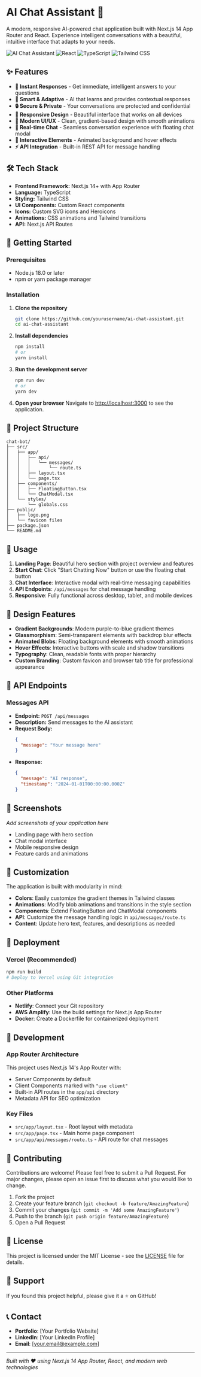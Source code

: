 # AI Chat Assistant 🤖

A modern, responsive AI-powered chat application built with Next.js 14 App Router and React. Experience intelligent conversations with a beautiful, intuitive interface that adapts to your needs.

![AI Chat Assistant](https://img.shields.io/badge/Next.js-14+-black?style=flat-square&logo=next.js)
![React](https://img.shields.io/badge/React-18+-blue?style=flat-square&logo=react)
![TypeScript](https://img.shields.io/badge/TypeScript-5+-blue?style=flat-square&logo=typescript)
![Tailwind CSS](https://img.shields.io/badge/Tailwind_CSS-3+-38B2AC?style=flat-square&logo=tailwind-css)

## ✨ Features

- **🚀 Instant Responses** - Get immediate, intelligent answers to your questions
- **🧠 Smart & Adaptive** - AI that learns and provides contextual responses
- **🔒 Secure & Private** - Your conversations are protected and confidential
- **📱 Responsive Design** - Beautiful interface that works on all devices
- **🎨 Modern UI/UX** - Clean, gradient-based design with smooth animations
- **💬 Real-time Chat** - Seamless conversation experience with floating chat modal
- **🌟 Interactive Elements** - Animated background and hover effects
- **⚡ API Integration** - Built-in REST API for message handling

## 🛠️ Tech Stack

- **Frontend Framework:** Next.js 14+ with App Router
- **Language:** TypeScript
- **Styling:** Tailwind CSS
- **UI Components:** Custom React components
- **Icons:** Custom SVG icons and Heroicons
- **Animations:** CSS animations and Tailwind transitions
- **API:** Next.js API Routes

## 🚀 Getting Started

### Prerequisites

- Node.js 18.0 or later
- npm or yarn package manager

### Installation

1. **Clone the repository**
   ```bash
   git clone https://github.com/yourusername/ai-chat-assistant.git
   cd ai-chat-assistant
   ```

2. **Install dependencies**
   ```bash
   npm install
   # or
   yarn install
   ```

3. **Run the development server**
   ```bash
   npm run dev
   # or
   yarn dev
   ```

4. **Open your browser**
   Navigate to [http://localhost:3000](http://localhost:3000) to see the application.

## 📁 Project Structure

```
chat-bot/
├── src/
│   ├── app/
│   │   ├── api/
│   │   │   └── messages/
│   │   │       └── route.ts
│   │   ├── layout.tsx
│   │   └── page.tsx
│   ├── components/
│   │   ├── FloatingButton.tsx
│   │   └── ChatModal.tsx
│   └── styles/
│       └── globals.css
├── public/
│   ├── logo.png
│   └── favicon files
├── package.json
└── README.md
```

## 🎯 Usage

1. **Landing Page**: Beautiful hero section with project overview and features
2. **Start Chat**: Click "Start Chatting Now" button or use the floating chat button
3. **Chat Interface**: Interactive modal with real-time messaging capabilities
4. **API Endpoints**: `/api/messages` for chat message handling
5. **Responsive**: Fully functional across desktop, tablet, and mobile devices

## 🎨 Design Features

- **Gradient Backgrounds**: Modern purple-to-blue gradient themes
- **Glassmorphism**: Semi-transparent elements with backdrop blur effects
- **Animated Blobs**: Floating background elements with smooth animations
- **Hover Effects**: Interactive buttons with scale and shadow transitions
- **Typography**: Clean, readable fonts with proper hierarchy
- **Custom Branding**: Custom favicon and browser tab title for professional appearance

## 🔌 API Endpoints

### Messages API
- **Endpoint:** `POST /api/messages`
- **Description:** Send messages to the AI assistant
- **Request Body:**
  ```json
  {
    "message": "Your message here"
  }
  ```
- **Response:**
  ```json
  {
    "message": "AI response",
    "timestamp": "2024-01-01T00:00:00.000Z"
  }
  ```

## 📱 Screenshots

*Add screenshots of your application here*

- Landing page with hero section
- Chat modal interface
- Mobile responsive design
- Feature cards and animations

## 🔧 Customization

The application is built with modularity in mind:

- **Colors**: Easily customize the gradient themes in Tailwind classes
- **Animations**: Modify blob animations and transitions in the style section
- **Components**: Extend FloatingButton and ChatModal components
- **API**: Customize the message handling logic in `api/messages/route.ts`
- **Content**: Update hero text, features, and descriptions as needed

## 🚀 Deployment

### Vercel (Recommended)
```bash
npm run build
# Deploy to Vercel using Git integration
```

### Other Platforms
- **Netlify**: Connect your Git repository
- **AWS Amplify**: Use the build settings for Next.js App Router
- **Docker**: Create a Dockerfile for containerized deployment

## 🔧 Development

### App Router Architecture
This project uses Next.js 14's App Router with:
- Server Components by default
- Client Components marked with `"use client"`
- Built-in API routes in the `app/api` directory
- Metadata API for SEO optimization

### Key Files
- `src/app/layout.tsx` - Root layout with metadata
- `src/app/page.tsx` - Main home page component
- `src/app/api/messages/route.ts` - API route for chat messages

## 🤝 Contributing

Contributions are welcome! Please feel free to submit a Pull Request. For major changes, please open an issue first to discuss what you would like to change.

1. Fork the project
2. Create your feature branch (`git checkout -b feature/AmazingFeature`)
3. Commit your changes (`git commit -m 'Add some AmazingFeature'`)
4. Push to the branch (`git push origin feature/AmazingFeature`)
5. Open a Pull Request

## 📄 License

This project is licensed under the MIT License - see the [LICENSE](LICENSE) file for details.

## 🌟 Support

If you found this project helpful, please give it a ⭐ on GitHub!

## 📞 Contact

- **Portfolio**: [Your Portfolio Website]
- **LinkedIn**: [Your LinkedIn Profile]
- **Email**: [your.email@example.com]

---

*Built with ❤️ using Next.js 14 App Router, React, and modern web technologies*
